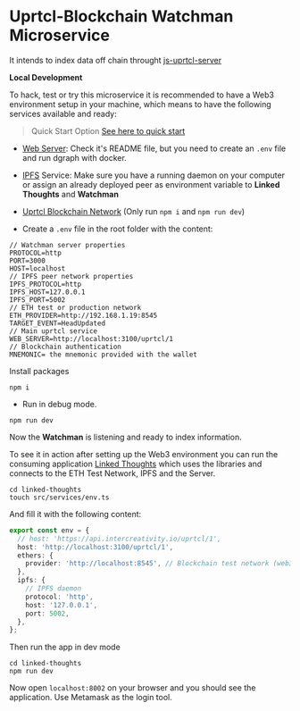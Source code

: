 # Uprtcl-Blockchain Watchman Microservice

It intends to index data off chain throught [js-uprtcl-server](https://github.com/uprtcl/js-uprtcl-server)

**Local Development**

To hack, test or try this microservice it is recommended to have a Web3 environment setup in your machine, which means to have the following services available and ready:

> Quick Start Option
> [See here to quick start](#https://github.com/sotous/js-uprtcl-dev/edit/eth-refactor/README.md)

- [Web Server](https://github.com/sotous/js-uprtcl-server/tree/eth-refactor): Check it's README file, but you need to create an `.env` file and run dgraph with docker.

- [IPFS](https://ipfs.io/) Service: Make sure you have a running daemon on your computer or assign an already deployed peer as environment variable to **Linked Thoughts** and **Watchman**

- [Uprtcl Blockchain Network](https://github.com/uprtcl/eth-uprtcl) (Only run `npm i` and `npm run dev`)

- Create a `.env` file in the root folder with the content:

```
// Watchman server properties
PROTOCOL=http
PORT=3000
HOST=localhost
// IPFS peer network properties
IPFS_PROTOCOL=http
IPFS_HOST=127.0.0.1
IPFS_PORT=5002
// ETH test or production network
ETH_PROVIDER=http://192.168.1.19:8545
TARGET_EVENT=HeadUpdated
// Main uprtcl service
WEB_SERVER=http://localhost:3100/uprtcl/1
// Blockchain authentication
MNEMONIC= the mnemonic provided with the wallet

```

Install packages

```
npm i
```

- Run in debug mode.

```
npm run dev
```

Now the **Watchman** is listening and ready to index information.

To see it in action after setting up the Web3 environment you can run the consuming application [Linked Thoughts](https://github.com/sotous/linked-thoughts/tree/eth-refactor) which uses the libraries and connects to the ETH Test Network, IPFS and the Server.

```
cd linked-thoughts
touch src/services/env.ts
```

And fill it with the following content:

```ts
export const env = {
  // host: 'https://api.intercreativity.io/uprtcl/1',
  host: 'http://localhost:3100/uprtcl/1',
  ethers: {
    provider: 'http://localhost:8545', // Blockchain test network (web3)
  },
  ipfs: {
    // IPFS daemon
    protocol: 'http',
    host: '127.0.0.1',
    port: 5002,
  },
};
```

Then run the app in dev mode

```
cd linked-thoughts
npm run dev
```

Now open `localhost:8002` on your browser and you should see the application. Use Metamask as the login tool.
